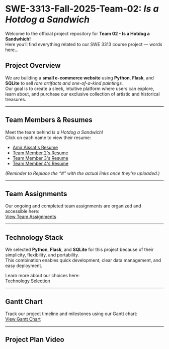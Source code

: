 # SWE-3313-Fall-2025-Team-02: *Is a Hotdog a Sandwich*

Welcome to the official project repository for **Team 02 - Is a Hotdog a Sandwhich!**  
Here you’ll find everything related to our SWE 3313 course project — words here...



## Project Overview

We are building a **small e-commerce website** using **Python**, **Flask**, and **SQLite** to sell *rare artifacts and one-of-a-kind paintings.*  
Our goal is to create a sleek, intuitive platform where users can explore, learn about, and purchase our exclusive collection of artistic and historical treasures.

---

## Team Members & Resumes

Meet the team behind *Is a Hotdog a Sandwich*!  
Click on each name to view their resume:

- [Amir Aissat's Resume](#)    
- [Team Member 2's Resume](#)  
- [Team Member 3's Resume](#)  
- [Team Member 4's Resume](#)

*(Reminder to Replace the “#” with the actual links once they're uploaded.)*

---

## Team Assignments

Our ongoing and completed team assignments are organized and accessible here:  
 [View Team Assignments](#)

---

## Technology Stack

We selected **Python**, **Flask**, and **SQLite** for this project because of their simplicity, flexibility, and portability.  
This combination enables quick development, clear data management, and easy deployment.

Learn more about our choices here:  
[Technology Selection](#)

---

## Gantt Chart

Track our project timeline and milestones using our Gantt chart:  
[View Gantt Chart](#)

---

## Project Plan Video
